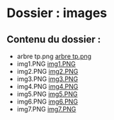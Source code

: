 # Dossier : images
 
 ## Contenu du dossier : 
- arbre tp.png [arbre tp.png](./arbre_tp.png)
- img1.PNG [img1.PNG](./img1.PNG)
- img2.PNG [img2.PNG](./img2.PNG)
- img3.PNG [img3.PNG](./img3.PNG)
- img4.PNG [img4.PNG](./img4.PNG)
- img5.PNG [img5.PNG](./img5.PNG)
- img6.PNG [img6.PNG](./img6.PNG)
- img7.PNG [img7.PNG](./img7.PNG)
